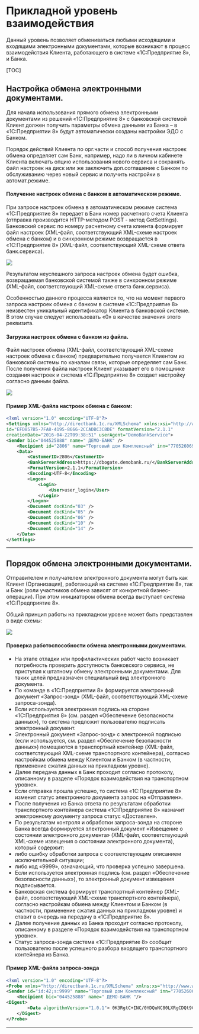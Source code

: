# Прикладной уровень взаимодействия
Данный уровень позволяет обмениваться любыми исходящими и входящими электронными документами, которые возникают в процесс взаимодействия Клиента, работающего в системе «1С:Предприятие 8», и Банка.


[TOC]

## Настройка обмена электронными документами.
Для начала использования прямого обмена электронными документами из решений  «1С:Предприятие 8» с банковской системой Клиент должен получить параметры обмена данными из Банка – в «1С:Предприятии 8» будут автоматически созданы настройки ЭДО с Банком.

Порядок действий Клиента по орг.части и способ получения настроек обмена определяет сам Банк, например, надо ли в личном кабинете Клиента включать опцию использования нового сервиса и сохранять файл настроек на диск или же заключить доп.соглашение с Банком по обслуживанию через новый сервис и получить настройки в автомат.режиме.

#### Получение настроек обмена с банком в автоматическом режиме.

При запросе настроек обмена в автоматическом режиме система «1С:Предприятие 8» передает в Банк номер расчетного счета Клиента (отправка производится HTTP-методом POST - метод GetSettings). Банковский сервис по номеру расчетному счета клиента формирует файл настроек (XML-файл, соответствующий XML-схеме настроек обмена с банком) и в синхронном режиме возвращается в «1С:Предприятие 8» (XML-файл, соответствующий XML-схеме ответа банк.сервиса).

![](https://raw.githubusercontent.com/1C-Company/DirectBank/master/doc/doc_imgs/Setting%20up%20a%20direct%20exchange.png)

Результатом неуспешного запроса настроек обмена будет ошибка, возвращаемая банковской системой также в синхронном режиме (XML-файл, соответствующий XML-схеме ответа банк.сервиса).

Особенностью данного процесса является то, что на момент первого запроса настроек обмена с банком в системе «1С:Предприятие 8» неизвестен уникальный идентификатор Клиента в банковской системе. В этом случае следует использовать «0» в качестве значения этого реквизита.

#### Загрузка настроек обмена с банком из файла.
	
Файл настроек обмена (XML-файл, соответствующий XML-схеме настроек обмена с банком) предварительно получается Клиентом из банковской системы по каналам связи, которые определяет сам Банк. После получения файла настроек Клиент указывает его в помощнике создания настроек и система «1С:Предприятие 8» создает настройку согласно данным файла.

![](https://raw.githubusercontent.com/1C-Company/DirectBank/master/doc/doc_imgs/Load%20settings%20from%20a%20file.png)

#### Пример XML-файла настроек обмена с банком:
```xml
<?xml version="1.0" encoding="UTF-8"?>
<Settings xmlns="http://directbank.1c.ru/XMLSchema" xmlns:xsi="http://www.w3.org/2001/XMLSchema-instance" xmlns:xsd="http://www.w3.org/2001/XMLSchema" 
id="EFD857B5-7FA8-4195-8666-2CCADBC3C8DE" formatVersion="2.1.1" 
creationDate="2016-04-22T09:38:51" userAgent="DemoBankService">
<Sender bic="044525888" name=" ДЕМО-БАНК" />
	<Recipient id="2806" name="Торговый дом Комплексный" inn="7705260699" kpp="770501001" />
	<Data>
		<CustomerID>2806</CustomerID>
		<BankServerAddress>https://dbogate.demobank.ru/</BankServerAddress>
		<FormatVersion>2.1.1</FormatVersion>
		<Encoding>UTF-8</Encoding>
		<Logon>
			<Login>
				<User>user_login</User>
			</Login>
		</Logon>
		<Document docKind="03" />
		<Document docKind="05" />
		<Document docKind="06" />
		<Document docKind="10" />
		<Document docKind="14" />
	</Data>
</Settings>
```

- - -

## Порядок обмена электронными документами.
Отправителем и получателем электронного документа могут быть как Клиент (Организация), работающий на системе «1С:Предприятие 8», так и Банк (роли участников обмена зависят от конкретной бизнес-операции). При этом инициатором обмена всегда выступает система «1С:Предприятие 8».

Общий принцип работы на прикладном уровне может быть представлен в виде схемы:

![](https://raw.githubusercontent.com/1C-Company/DirectBank/master/doc/doc_imgs/Procedure%20for%20electronic%20document%20exchange.png)

#### Проверка работоспособности обмена электронными документами.
- На этапе отладки или профилактических работ часто возникает потребность проверить доступность банковского сервиса, не приступая к штатному обмену электронными документами. Для таких целей предназначен специальный вид электронного документа.
- По команде в «1С:Предприятии 8» формируется электронный документ «Запрос-зонд» (XML-файл, соответствующий XML-схеме запроса-зонда).
- Если используется электронная подпись на стороне «1С:Предприятия 8» (см. раздел «Обеспечение безопасности данных»), то система предложит пользователю подписать электронный документ.
- Электронный документ «Запрос-зонд» с электронной подписью (если используется, см. раздел «Обеспечение безопасности данных») помещаются в транспортный контейнер (XML-файл, соответствующий XML-схеме транспортного контейнера), согласно настройкам обмена между Клиентом и Банком (в частности, применение сжатия данных на прикладном уровне).
- Далее передача данных в Банк проходит согласно протоколу, описанному в разделе «Порядок взаимодействия на транспортном уровне».
- Если отправка прошла успешно, то система «1С:Предприятие 8» изменит статус электронного документа запрос на «Отправлен».
- После получения из Банка ответа по результатам обработки транспортного контейнера система «1С:Предприятие 8» назначит электронному документу запроса статус «Доставлен».
- По результатам контроля и обработки запроса-зонда на стороне Банка всегда формируется электронный документ «Извещение о состоянии электронного документа» (XML-файл, соответствующий XML-схеме извещения о состоянии электронного документа), который содержит:
 - либо ошибку обработки запроса с соответствующим описанием исключительной ситуации;
 - либо код «9999», означающий, что проверка успешно завершена.
- Если используется электронная подпись (см. раздел «Обеспечение безопасности данных»), то электронный документ извещения подписывается.
- Банковская система формирует транспортный контейнер (XML-файл, соответствующий XML-схеме транспортного контейнера), согласно настройкам обмена между Клиентом и Банком (в частности, применение сжатия данных на прикладном уровне) и ставит в очередь на передачу в «1С:Предприятие 8».
- Далее получение данных из Банка проходит согласно протоколу, описанному в разделе «Порядок взаимодействия на транспортном уровне».
- Статус запроса-зонда система «1С:Предприятие 8» сообщит пользователю после успешного разбора входящего транспортного контейнера из Банка.

#### Пример XML-файла запроса-зонда

```xml
<?xml version="1.0" encoding="UTF-8"?>
<Probe xmlns="http://directbank.1c.ru/XMLSchema" xmlns:xs="http://www.w3.org/2001/XMLSchema" xmlns:xsi="http://www.w3.org/2001/XMLSchema-instance" id="eafa28b5-6600-424c-b0d3-3785274d570d" formatVersion="2.1.1" creationDate="2016-04-22T09:33:57" userAgent="1С - БЭД: 1.3.5.10; БиблиотекаЭлектронныхДокументов: 1.3.5.10">
<Sender id="id:42;s:9999" name="Торговый дом Комплексный" inn="7705260699" kpp="770501001"/>
	<Recipient bic="044525888" name=" ДЕМО-БАНК "/>
<Digest>
        <Data algorithmVersion="1.0.1"> 0K3RgtC+INC/0YDQuNC80LXRgCDQt9C90LDRh9C10L3QuNGPINGN0LvQtdC80LXQvdGC0LAgRGlnZXN0DQrQrdGC0L4g0L/RgNC40LzQtdGAINC30L3QsNGH0LXQvdC40Y8g0Y3Qu9C10LzQtdC90YLQsCBEaWdlc3QNCtCt0YLQviDQv9GA0LjQvNC10YAg0LfQvdCw0YfQtdC90LjRjyDRjdC70LXQvNC10L3RgtCwIERpZ2VzdA0K0K3RgtC+INC/0YDQuNC80LXRgCDQt9C90LDRh9C10L3QuNGPINGN0LvQtdC80LXQvdGC0LAgRGlnZXN0DQrQrdGC0L4g0L/RgNC40LzQtdGAINC30L3QsNGH0LXQvdC40Y8g0Y3Qu9C10LzQtdC90YLQsCBEaWdlc3Q=</Data>
    </Digest>
</Probe>
```

- - -

